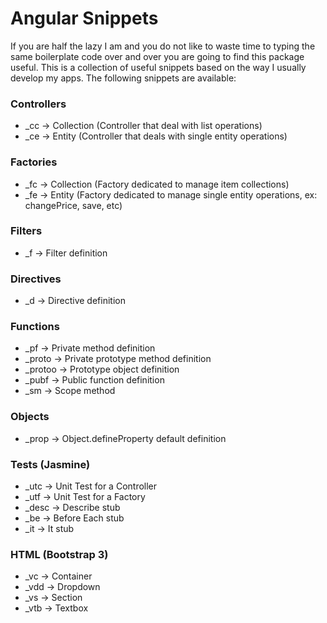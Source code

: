 Angular Snippets
================

If you are half the lazy I am and you do not like to waste time to typing the same boilerplate code over and over you are going to find this package useful. This is a collection of useful snippets based on the way I usually develop my apps. The following snippets are available:


### Controllers

* _cc -> Collection (Controller that deal with list operations)
* _ce -> Entity (Controller that deals with single entity operations)

### Factories

* _fc -> Collection (Factory dedicated to manage item collections)
* _fe -> Entity (Factory dedicated to manage single entity operations, ex: changePrice, save, etc)

### Filters

* _f -> Filter definition

### Directives

* _d -> Directive definition

### Functions

* _pf -> Private method definition
* _proto -> Private prototype method definition
* _protoo -> Prototype object definition
* _pubf -> Public function definition
* _sm -> Scope method

### Objects

* _prop -> Object.defineProperty default definition

### Tests (Jasmine)

* _utc -> Unit Test for a Controller
* _utf -> Unit Test for a Factory
* _desc -> Describe stub
* _be -> Before Each stub
* _it -> It stub

### HTML (Bootstrap 3)

* _vc -> Container
* _vdd -> Dropdown
* _vs -> Section
* _vtb -> Textbox
